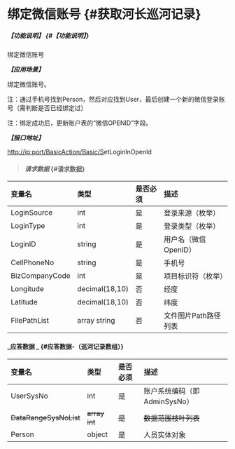 # 绑定微信账号 {#获取河长巡河记录}

##### _【功能说明】_ {#【功能说明】}

绑定微信账号

_**【应用场景】**_

绑定微信账号。

注：通过手机号找到Person，然后对应找到User，最后创建一个新的微信登录账号（需判断是否已经绑定过）

注：绑定成功后，更新账户表的“微信OPENID”字段。

_**【接口地址】**_

[http://ip:port/BasicAction/](http://ip:port/HMQuery/PatrolRiver/GetPatrolRivers)[Basic](http://ip:port/HMQuery/PatrolRiver/GetPatrolRivers)[/S](http://ip:port/HMQuery/PatrolRiver/GetPatrolRivers)etLoginInOpenId

> #### _请求数据_ {#请求数据}

| 变量名 | 类型 | 是否必须 | 描述 |
| :--- | :--- | :--- | :--- |
| LoginSource | int | 是 | 登录来源（枚举） |
| LoginType | int | 是 | 登录类型（枚举） |
| LoginID | string | 是 | 用户名（微信OpenID） |
| CellPhoneNo | string | 是 | 手机号 |
| BizCompanyCode | int | 是 | 项目标识符（枚举） |
| Longitude | decimal\(18,10\) | 否 | 经度 |
| Latitude | decimal\(18,10\) | 否 | 纬度 |
| FilePathList | array string | 否 | 文件图片Path路径列表 |

#### _应答数据 _ {#应答数据-（巡河记录数组）}

| 变量名 | 类型 | 是否必须 | 描述 |
| :--- | :--- | :--- | :--- |
| UserSysNo | int | 是 | 账户系统编码（即AdminSysNo） |
| ~~DataRangeSysNoList~~ | ~~array int~~ | ~~是~~ | ~~数据范围枝叶列表~~ |
| Person | object | 是 | 人员实体对象 |



